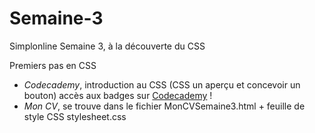 # Semaine-3
Simplonline Semaine 3, à la découverte du CSS

Premiers pas en CSS
* _Codecademy_, introduction au CSS (CSS un aperçu et concevoir un bouton) accès aux badges sur [Codecademy](https://www.codecademy.com/fr/users/valcott/achievements) !
* _Mon CV_, se trouve dans le fichier MonCVSemaine3.html + feuille de style CSS stylesheet.css
